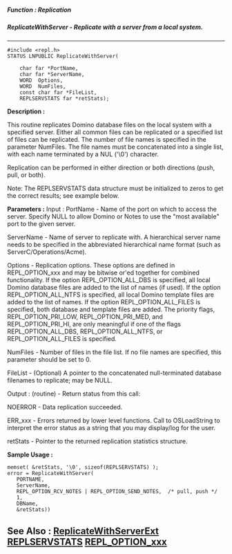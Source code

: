 ##### Function : Replication
##### ReplicateWithServer - Replicate with a server from a local system.
---
```
#include <repl.h>
STATUS LNPUBLIC ReplicateWithServer(

	char far *PortName,
	char far *ServerName,
	WORD  Options,
	WORD  NumFiles,
	const char far *FileList,
	REPLSERVSTATS far *retStats);
```
**Description :**

This routine replicates Domino database files on the local system with a 
specified server.  Either all common files can be replicated or a specified 
list of files can be replicated.  The number of file names is specified in the 
parameter NumFiles.  The file names must be concatenated into a single list, 
with each name terminated by a NUL ('\0') character.

Replication can be performed in either direction or both directions (push, 
pull, or both).

Note:
    The REPLSERVSTATS data structure must be initialized to zeros to get the 
correct results; see example below.

**Parameters :**
Input :
PortName  -   Name of the port on which to access the server.  Specify NULL to allow Domino or Notes to use the "most available" port to the given server.

ServerName  -  Name of server to replicate with.    A hierarchical server name needs to be specified in the abbreviated hierarchical name format (such as ServerC/Operations/Acme).

Options  -  Replication options.  These options are defined in REPL_OPTION_xxx and may be bitwise or'ed together for combined functionality.  If the option REPL_OPTION_ALL_DBS is specified, all local Domino database files are added to the list of names (if used).  If the option REPL_OPTION_ALL_NTFS is specified, all local Domino template files are added to the list of names.  If the option REPL_OPTION_ALL_FILES is specified, both database and template files are added.  The priority flags, REPL_OPTION_PRI_LOW, REPL_OPTION_PRI_MED, and REPL_OPTION_PRI_HI, are only meaningful if one of the flags REPL_OPTION_ALL_DBS, REPL_OPTION_ALL_NTFS, or REPL_OPTION_ALL_FILES is specified.

NumFiles  -  Number of files in the file list.  If no file names are specified, this parameter should be set to 0.

FileList  -  (Optional)  A pointer to the concatenated null-terminated database filenames to replicate;  may be NULL.

Output :
(routine)  -  Return status from this call: 

NOERROR - Data replication succeeded.

ERR_xxx - Errors returned by lower level functions.  Call to OSLoadString to interpret the error status as a string that you may display/log for the user.


retStats  -   Pointer to the returned replication statistics structure.


**Sample Usage :**
```
memset( &retStats, '\0', sizeof(REPLSERVSTATS) );
error = ReplicateWithServer(
   PORTNAME,
   ServerName, 
   REPL_OPTION_RCV_NOTES | REPL_OPTION_SEND_NOTES,  /* pull, push */
   1,
   DBName,
   &retStats))
```
**See Also :**
[ReplicateWithServerExt](/reference/Func/ReplicateWithServerExt)
[REPLSERVSTATS](/reference/Data/REPLSERVSTATS)
[REPL_OPTION_xxx](/reference/Symb/REPL_OPTION_xxx)
---
